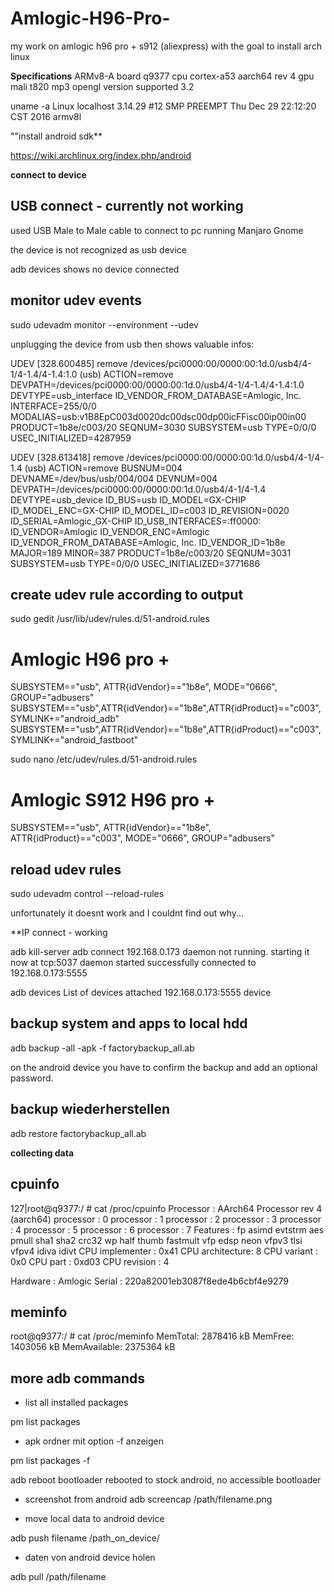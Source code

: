 # Amlogic-H96-Pro-
my work on amlogic h96 pro + s912 (aliexpress) with the goal to install arch linux

**Specifications**
ARMv8-A
board	  q9377
cpu       cortex-a53 aarch64 rev 4
gpu       mali t820 mp3
opengl version supported 3.2

uname -a
Linux localhost 3.14.29 #12 SMP PREEMPT Thu Dec 29 22:12:20 CST 2016 armv8l

""install android sdk**

https://wiki.archlinux.org/index.php/android

**connect to device**

USB connect - currently not working
-----------------------------------

used USB Male to Male cable to connect to pc running Manjaro Gnome 

the device is not recognized as usb device

adb devices 
shows no device connected

monitor udev events
-------------------
sudo udevadm monitor --environment --udev

unplugging the device from usb then shows valuable infos:

UDEV  [328.600485] remove   /devices/pci0000:00/0000:00:1d.0/usb4/4-1/4-1.4/4-1.4:1.0 (usb)
ACTION=remove
DEVPATH=/devices/pci0000:00/0000:00:1d.0/usb4/4-1/4-1.4/4-1.4:1.0
DEVTYPE=usb_interface
ID_VENDOR_FROM_DATABASE=Amlogic, Inc.
INTERFACE=255/0/0
MODALIAS=usb:v1B8EpC003d0020dc00dsc00dp00icFFisc00ip00in00
PRODUCT=1b8e/c003/20
SEQNUM=3030
SUBSYSTEM=usb
TYPE=0/0/0
USEC_INITIALIZED=4287959

UDEV  [328.613418] remove   /devices/pci0000:00/0000:00:1d.0/usb4/4-1/4-1.4 (usb)
ACTION=remove
BUSNUM=004
DEVNAME=/dev/bus/usb/004/004
DEVNUM=004
DEVPATH=/devices/pci0000:00/0000:00:1d.0/usb4/4-1/4-1.4
DEVTYPE=usb_device
ID_BUS=usb
ID_MODEL=GX-CHIP
ID_MODEL_ENC=GX-CHIP
ID_MODEL_ID=c003
ID_REVISION=0020
ID_SERIAL=Amlogic_GX-CHIP
ID_USB_INTERFACES=:ff0000:
ID_VENDOR=Amlogic
ID_VENDOR_ENC=Amlogic
ID_VENDOR_FROM_DATABASE=Amlogic, Inc.
ID_VENDOR_ID=1b8e
MAJOR=189
MINOR=387
PRODUCT=1b8e/c003/20
SEQNUM=3031
SUBSYSTEM=usb
TYPE=0/0/0
USEC_INITIALIZED=3771686

create udev rule according to output
------------------------------------

sudo gedit /usr/lib/udev/rules.d/51-android.rules 

#       Amlogic H96 pro +
SUBSYSTEM=="usb", ATTR{idVendor}=="1b8e", MODE="0666", GROUP="adbusers"
SUBSYSTEM=="usb",ATTR{idVendor}=="1b8e",ATTR{idProduct}=="c003",SYMLINK+="android_adb"
SUBSYSTEM=="usb",ATTR{idVendor}=="1b8e",ATTR{idProduct}=="c003",SYMLINK+="android_fastboot"


sudo nano /etc/udev/rules.d/51-android.rules 

# Amlogic S912 H96 pro +
SUBSYSTEM=="usb", ATTR{idVendor}=="1b8e", ATTR{idProduct}=="c003", MODE="0666", GROUP="adbusers"


reload udev rules
-----------------
sudo udevadm control --reload-rules

unfortunately it doesnt work and I couldnt find out why...



**IP connect - working

adb kill-server
adb connect 192.168.0.173
 daemon not running. starting it now at tcp:5037 
 daemon started successfully 
connected to 192.168.0.173:5555

adb devices
List of devices attached
192.168.0.173:5555	device

backup system and apps to local hdd
-----------------------------------
adb backup -all -apk -f factorybackup_all.ab

on the android device you have to confirm the backup and add an optional password.

backup wiederherstellen
-----------------------
adb restore factorybackup_all.ab

**collecting data**

cpuinfo
-------
127|root@q9377:/ # cat /proc/cpuinfo
Processor	: AArch64 Processor rev 4 (aarch64)
processor	: 0
processor	: 1
processor	: 2
processor	: 3
processor	: 4
processor	: 5
processor	: 6
processor	: 7
Features	: fp asimd evtstrm aes pmull sha1 sha2 crc32 wp half thumb fastmult vfp edsp neon vfpv3 tlsi vfpv4 idiva idivt 
CPU implementer	: 0x41
CPU architecture: 8
CPU variant	: 0x0
CPU part	: 0xd03
CPU revision	: 4

Hardware	: Amlogic
Serial		: 220a82001eb3087f8ede4b6cbf4e9279

meminfo
-------
root@q9377:/ # cat /proc/meminfo
MemTotal:        2878416 kB
MemFree:         1403056 kB
MemAvailable:    2375364 kB

more adb commands
-----------------

- list all installed packages

pm list packages 

- apk ordner mit option -f anzeigen

pm list packages -f


adb reboot bootloader 
rebooted to stock android, no accessible bootloader

- screenshot from android
adb screencap /path/filename.png

- move local data to android device

adb push filename /path_on_device/ 

- daten von android device holen

adb pull /path/filename 
